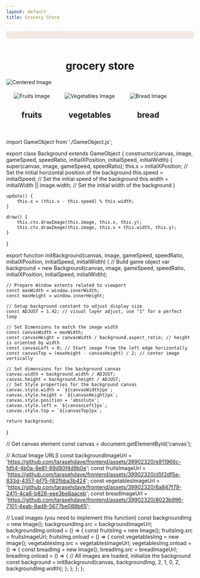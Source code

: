 ```yaml
---
layout: default
title: Grocery Store
---
```

<html>
<head>
    <link rel="stylesheet" type="text/css" href="styles.css">
</head>
<style>
font-family: "Times New Roman", "Georgia", "Verdana";
.center-image {
    display: flex;
    justify-content: center;
    align-items: center;
    height: 100vh; /* This centers vertically in the viewport */
}
.center-image img {
    max-width: 80%;
    max-height: 80%;
}
h1 { 
    text-align: center;
}
header {
    background-color: #f2e9e1;
    color: #fff;
    padding: 10px 0;
}
nav ul {
    list-style: none;
    padding: 0;
    text-align: center;
}
nav ul li {
    display: inline;
    margin-right: 20px;
}
nav ul li a {
    text-decoration: none;
    color: #fff;
    font-weight: bold;
}
.row {
  display: flex;
}
.group {
  text-align: center;
  margin: 20px;
  max-width: 30%;
  max-height: 30%;
}

</style>
<header>
</header>
<body>
    <h1>grocery store</h1>
    <div class="center-image">
        <img src="https://github.com/tarasehdave/frontend/assets/39902320/e911966c-fd54-4b0a-8e81-89d80f4d9b0e" alt="Centered Image">
    </div>
    <div class="row">
    <div class="group">
        <img src="https://github.com/tarasehdave/frontend/assets/39902320/d5f2df5a-833d-4357-bf75-f82fbba3b424" alt="Fruits Image">
        <h2>fruits</h2>
    </div>
    <div class="group">
        <img src="https://github.com/tarasehdave/frontend/assets/39902320/6a847f79-2411-4ca6-b828-eee3be8aaceb" alt="Vegetables Image">
        <h2>vegetables</h2>
    </div>
    <div class="group">
        <img src="https://github.com/tarasehdave/frontend/assets/39902320/8023b996-7101-4eab-8ad9-5677be088b65" alt="Bread Image">
        <h2>bread</h2>
    </div>
    </div>
</body>
</html>

import GameObject from './GameObject.js';

export class Background extends GameObject {
    constructor(canvas, image, gameSpeed, speedRatio, initialXPosition, initialSpeed, initialWidth) {
        super(canvas, image, gameSpeed, speedRatio);
        this.x = initialXPosition; // Set the initial horizontal position of the background
        this.speed = initialSpeed; // Set the initial speed of the background
        this.width = initialWidth || image.width; // Set the initial width of the background
    }

    update() {
        this.x = (this.x - this.speed) % this.width;
    }

    draw() {
        this.ctx.drawImage(this.image, this.x, this.y);
        this.ctx.drawImage(this.image, this.x + this.width, this.y);
    }
}

export function initBackground(canvas, image, gameSpeed, speedRatio, initialXPosition, initialSpeed, initialWidth) {
    // Build game object
    var background = new Background(canvas, image, gameSpeed, speedRatio, initialXPosition, initialSpeed, initialWidth);

    // Prepare Window extents related to viewport
    const maxWidth = window.innerWidth;
    const maxHeight = window.innerHeight;

    // Setup background constant to adjust display size
    const ADJUST = 1.42; // visual layer adjust, use "1" for a perfect loop

    // Set Dimensions to match the image width
    const canvasWidth = maxWidth;
    const canvasHeight = canvasWidth / background.aspect_ratio; // height is oriented by width
    const canvasLeft = 0; // Start image from the left edge horizontally
    const canvasTop = (maxHeight - canvasHeight) / 2; // center image vertically

    // Set dimensions for the background canvas
    canvas.width = background.width / ADJUST;
    canvas.height = background.height / ADJUST;
    // Set Style properties for the background canvas
    canvas.style.width = `${canvasWidth}px`;
    canvas.style.height = `${canvasHeight}px`;
    canvas.style.position = 'absolute';
    canvas.style.left = `${canvasLeft}px`;
    canvas.style.top = `${canvasTop}px`;

    return background;
}

// Get canvas element
const canvas = document.getElementById('canvas');

// Actual Image URLS
const backgroundImageUrl = 'https://github.com/tarasehdave/frontend/assets/39902320/e911966c-fd54-4b0a-8e81-89d80f4d9b0e';
const fruitsImageUrl = 'https://github.com/tarasehdave/frontend/assets/39902320/d5f2df5a-833d-4357-bf75-f82fbba3b424';
const vegetablesImageUrl = 'https://github.com/tarasehdave/frontend/assets/39902320/6a847f79-2411-4ca6-b828-eee3be8aaceb';
const breadImageUrl = 'https://github.com/tarasehdave/frontend/assets/39902320/8023b996-7101-4eab-8ad9-5677be088b65';

// Load images (you need to implement this function)
const backgroundImg = new Image();
backgroundImg.src = backgroundImageUrl;
backgroundImg.onload = () => {
    const fruitsImg = new Image();
    fruitsImg.src = fruitsImageUrl;
    fruitsImg.onload = () => {
        const vegetablesImg = new Image();
        vegetablesImg.src = vegetablesImageUrl;
        vegetablesImg.onload = () => {
            const breadImg = new Image();
            breadImg.src = breadImageUrl;
            breadImg.onload = () => {
                // All images are loaded, initialize the background
                const background = initBackground(canvas, backgroundImg, 2, 1, 0, 2, backgroundImg.width);
            };
        };
    };
};
